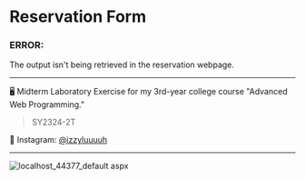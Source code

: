 # Reservation Form

### ERROR:
The output isn't being retrieved in the reservation webpage.

---

🖥️ Midterm Laboratory Exercise for my 3rd-year college course "Advanced Web Programming."
> SY2324-2T

💙 Instagram: [@izzyluuuuh](https://www.instagram.com/izzyluuuuh/)

---

![localhost_44377_default aspx](https://github.com/izzyluuuuh/reservation-form/assets/103919666/9f139365-e437-4718-8f80-72888f7b55a6)
